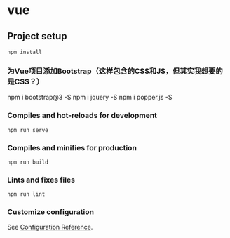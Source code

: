 # vue

## Project setup
```
npm install
```
### 为Vue项目添加Bootstrap（这样包含的CSS和JS，但其实我想要的是CSS？）
npm i bootstrap@3 -S
npm i jquery -S
npm i popper.js -S

### Compiles and hot-reloads for development
```
npm run serve
```

### Compiles and minifies for production
```
npm run build
```

### Lints and fixes files
```
npm run lint
```

### Customize configuration
See [Configuration Reference](https://cli.vuejs.org/config/).

